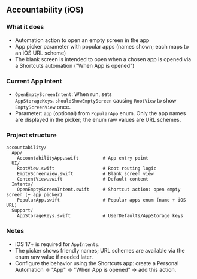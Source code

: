 ## Accountability (iOS)

### What it does
- Automation action to open an empty screen in the app
- App picker parameter with popular apps (names shown; each maps to an iOS URL scheme)
- The blank screen is intended to open when a chosen app is opened via a Shortcuts automation ("When App is opened")

### Current App Intent
- `OpenEmptyScreenIntent`: When run, sets `AppStorageKeys.shouldShowEmptyScreen` causing `RootView` to show `EmptyScreenView` once.
- Parameter: `app` (optional) from `PopularApp` enum. Only the app names are displayed in the picker; the enum raw values are URL schemes.

### Project structure
```
accountability/
  App/
    AccountabilityApp.swift         # App entry point
  UI/
    RootView.swift                  # Root routing logic
    EmptyScreenView.swift           # Blank screen view
    ContentView.swift               # Default content
  Intents/
    OpenEmptyScreenIntent.swift     # Shortcut action: open empty screen (+ app picker)
    PopularApp.swift                # Popular apps enum (name + iOS URL)
  Support/
    AppStorageKeys.swift            # UserDefaults/AppStorage keys
```

### Notes
- iOS 17+ is required for `AppIntents`.
- The picker shows friendly names; URL schemes are available via the enum raw value if needed later.
- Configure the behavior using the Shortcuts app: create a Personal Automation → "App" → "When App is opened" → add this action.


